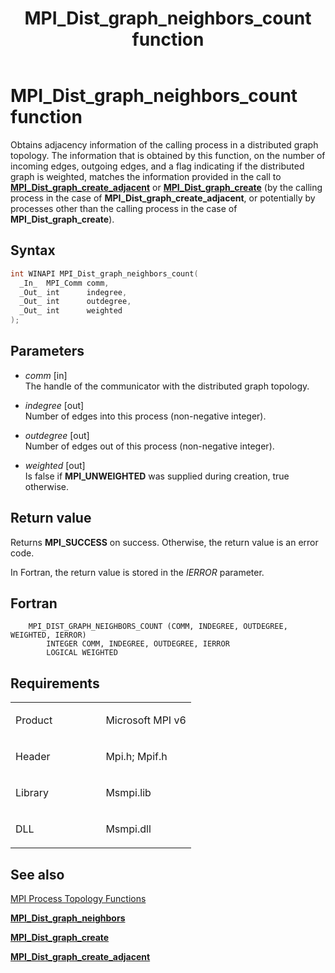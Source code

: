 ﻿---
title: MPI_Dist_graph_neighbors_count function
TOCTitle: MPI_Dist_graph_neighbors_count function
ms:assetid: 1016274C-C079-4770-962E-8036FF696B71
ms:mtpsurl: https://msdn.microsoft.com/en-us/library/Mt147725(v=VS.85)
ms:contentKeyID: 65803982
ms.date: 03/28/2018
mtps_version: v=VS.85
f1_keywords:
- MPI_DIST_GRAPH_NEIGHBORS_COUNT
- mpif/MPI_Dist_graph_neighbors_count
- mpi/MPI_DIST_GRAPH_NEIGHBORS_COUNT
dev_langs:
- C++
- C
api_location:
- Msmpi.dll
api_name:
- MPI_Dist_graph_neighbors_count
api_type:
- DLLExport
product:
- Windows
topic_type:
- apiref
- kbSyntax
product_family_name: VS
ROBOTS: INDEX,FOLLOW
---

# MPI\_Dist\_graph\_neighbors\_count function

Obtains adjacency information of the calling process in a distributed graph topology. The information that is obtained by this function, on the number of incoming edges, outgoing edges, and a flag indicating if the distributed graph is weighted, matches the information provided in the call to [**MPI\_Dist\_graph\_create\_adjacent**](mpi-dist-graph-create-adjacent-function.md) or [**MPI\_Dist\_graph\_create**](mpi-dist-graph-create-function.md) (by the calling process in the case of **MPI\_Dist\_graph\_create\_adjacent**, or potentially by processes other than the calling process in the case of **MPI\_Dist\_graph\_create**).

## Syntax

``` c++
int WINAPI MPI_Dist_graph_neighbors_count(
  _In_  MPI_Comm comm,
  _Out_ int      indegree,
  _Out_ int      outdegree,
  _Out_ int      weighted
);
```

## Parameters

  - *comm* \[in\]  
    The handle of the communicator with the distributed graph topology.

  - *indegree* \[out\]  
    Number of edges into this process (non-negative integer).

  - *outdegree* \[out\]  
    Number of edges out of this process (non-negative integer).

  - *weighted* \[out\]  
    Is false if **MPI\_UNWEIGHTED** was supplied during creation, true otherwise.

## Return value

Returns **MPI\_SUCCESS** on success. Otherwise, the return value is an error code.

In Fortran, the return value is stored in the *IERROR* parameter.

## Fortran

``` FORTRAN
    MPI_DIST_GRAPH_NEIGHBORS_COUNT (COMM, INDEGREE, OUTDEGREE, WEIGHTED, IERROR)
        INTEGER COMM, INDEGREE, OUTDEGREE, IERROR
        LOGICAL WEIGHTED
```

## Requirements

<table>
<colgroup>
<col style="width: 50%" />
<col style="width: 50%" />
</colgroup>
<tbody>
<tr class="odd">
<td><p>Product</p></td>
<td><p>Microsoft MPI v6</p></td>
</tr>
<tr class="even">
<td><p>Header</p></td>
<td>Mpi.h;
Mpif.h</td>
</tr>
<tr class="odd">
<td><p>Library</p></td>
<td>Msmpi.lib</td>
</tr>
<tr class="even">
<td><p>DLL</p></td>
<td>Msmpi.dll</td>
</tr>
</tbody>
</table>


## See also

[MPI Process Topology Functions](mpi-process-topology-functions.md)

[**MPI\_Dist\_graph\_neighbors**](mpi-dist-graph-neighbors-count-function.md)

[**MPI\_Dist\_graph\_create**](mpi-dist-graph-create-function.md)

[**MPI\_Dist\_graph\_create\_adjacent**](mpi-dist-graph-create-adjacent-function.md)

